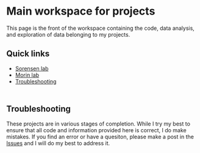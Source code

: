 # Main workspace for projects <!-- omit in toc -->

This page is the front of the workspace containing the code, data analysis, and exploration of data belonging to my projects.

## Quick links <!-- omit in toc -->

- [Sorensen lab](https://github.com/chrishuges/wetLabProtocols/tree/master/relatedToProteomics)
- [Morin lab](https://github.com/chrishuges/wetLabProtocols/tree/master/relatedToProteomics)
- [Troubleshooting](#troubleshooting)

<hr style="height:6pt; visibility:hidden;" />

## Troubleshooting

These projects are in various stages of completion. While I try my best to ensure that all code and information provided here is correct, I do make mistakes. If you find an error or have a quesiton, please make a post in the [Issues](https://github.com/chrishuges/projectsWorkspace/issues) and I will do my best to address it.
